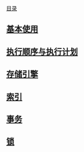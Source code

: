 [目录](目录.md)

## [基本使用](Mysql基础语法.md)

## [执行顺序与执行计划](MySql基础知识.md)

## [存储引擎](MySql存储引擎.md)

## [索引](MySql索引.md)

## [事务](MySql事务.md)

## [锁](MySql锁.md)

